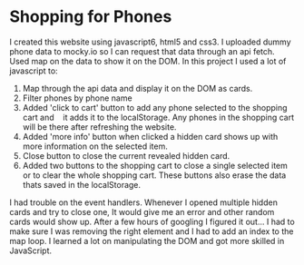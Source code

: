 # Shopping for Phones

I created this website using javascript6, html5 and css3.  I uploaded dummy phone data to
mocky.io so I can request that data through an api fetch. Used map on the data to show it on the DOM.
In this project I used a lot of javascript to:
1. Map through the api data and display it on the DOM  as cards.
2. Filter phones by phone name
3. Added 'click to cart' button to add any phone selected to the shopping cart and
    it adds it to the localStorage. Any phones in the shopping cart will be there after refreshing the website.
4.  Added 'more info' button when clicked a hidden card shows up with more information on the selected item.
5. Close button to close the current revealed hidden card.
6. Added two buttons to the shopping cart to close a single selected item or to clear the whole shopping cart.
    These buttons also erase the data thats saved in the localStorage.

I had trouble on the event handlers. Whenever I opened multiple hidden cards and try to close one,
It would give me an error and other random cards would show up. After a few hours of googling I figured it out... I had to make sure I was removing the right element and I had to add an index to the map loop. I learned a lot on
manipulating the DOM and got more skilled in JavaScript.
